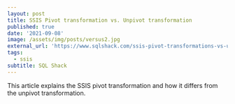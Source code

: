 ```yaml
---
layout: post
title: SSIS Pivot transformation vs. Unpivot transformation
published: true
date: '2021-09-08'
image: /assets/img/posts/versus2.jpg
external_url: 'https://www.sqlshack.com/ssis-pivot-transformations-vs-unpivot-transformations/'
tags:
  - ssis
subtitle: SQL Shack
---
```

This article explains the SSIS pivot transformation and how it differs from the unpivot transformation.
